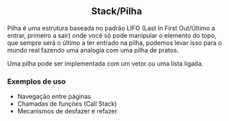 <h2 align="center">Stack/Pilha</h2>

Pilha é uma estrutura baseada no padrão LIFO (Last In First Out/Último a entrar, primeiro a sair) onde você só pode manipular o elemento do topo, que sempre será o último a ter entrado na pilha, podemos levar isso para o mundo real fazendo uma analogia com uma pilha de pratos.

Uma pilha pode ser implementada com um vetor ou uma lista ligada.

<h3>Exemplos de uso</h3>

- Navegação entre páginas
- Chamadas de funções (Call Stack)
- Mecanismos de desfazer e refazer
